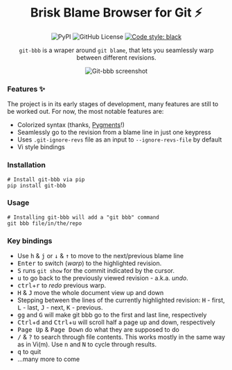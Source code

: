 <h1 align="center">Brisk Blame Browser for Git ⚡</h3>
<p align="center">
<img src="https://img.shields.io/pypi/v/git-bbb?style=for-the-badge" alt="PyPI"/>
<img src="https://img.shields.io/github/license/mrmino/git-bbb?style=for-the-badge", alt="GitHub License"/>
<a href="https://github.com/psf/black">
    <img src="https://img.shields.io/badge/code%20style-black-000000.svg?style=for-the-badge" alt="Code style: black"/>
</a>
</p>

<p align="center">
 <code>git-bbb</code> is a wraper around <code>git blame</code>, that lets you seamlessly warp
between different revisions.
</p>

<p align="center">
 <img src="https://user-images.githubusercontent.com/6691643/169922563-053608fc-c169-43b6-a55a-1bb5d6a1b8c4.png" alt="Git-bbb screenshot"/>
</p>

### Features ✨

The project is in its early stages of development, many features are still to
be worked out. For now, the most notable features are:

 - Colorized syntax (thanks, [Pygments](https://pygments.org/)!)
 - Seamlessly go to the revision from a blame line in just one keypress
 - Uses `.git-ignore-revs` file as an input to `--ignore-revs-file` by default
 - Vi style bindings

### Installation

```
# Install git-bbb via pip
pip install git-bbb
```

### Usage

```
# Installing git-bbb will add a "git bbb" command
git bbb file/in/the/repo
```

### Key bindings

- Use <kbd>h</kbd> & <kbd>j</kbd> or <kbd>↓</kbd> & <kbd>↑</kbd> to move to the
  next/previous blame line
- <kbd>Enter</kbd> to switch (_warp_) to the highlighted revision.
- <kbd>S</kbd> runs `git show` for the commit indicated by the cursor.
- <kbd>u</kbd> to go back to the previously viewed revision - a.k.a. _undo_.
- <kbd>ctrl</kbd>+<kbd>r</kbd> to _redo_ previous warp.
- <kbd>H</kbd> & <kbd>J</kbd> move the whole document view up and down
- Stepping between the lines of the currently highlighted revision:
  <kbd>H</kbd> - first, <kbd>L</kbd> - last, <kbd>J</kbd> - next,
  <kbd>K</kbd> - previous.
- <kbd>gg</kbd> and <kbd>G</kbd> will make git bbb go to the first and last
  line, respectively
- <kbd>Ctrl</kbd>+<kbd>d</kbd> and <kbd>Ctrl</kbd>+<kbd>u</kbd> will scroll
  half a page up and down, respectively
- <kbd>Page Up</kbd> & <kbd>Page Down</kbd> do what they are supposed to do
- <kbd>/</kbd> & <kbd>?</kbd> to search through file contents. This works
  mostly in the same way as in Vi(m). Use <kbd>n</kbd> and <kbd>N</kbd> to
  cycle through results.
- <kbd>q</kbd> to quit
- ...many more to come
